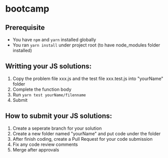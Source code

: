 # bootcamp

## Prerequisite
* You have `npm` and `yarn` installed globally
* You ran `yarn install` under project root (to have node_modules folder installed)

## Writting your JS solutions:
1. Copy the problem file xxx.js and the test file xxx.test.js into "yourName" folder
2. Complete the function body
3. Run `yarn test yourName/filenname` 
4. Submit

## How to submit your JS solutions:
1. Create a seperate branch for your solution
2. Create a new folder named "yourName" and put code under the folder
3. After finish coding, create a Pull Request for your code submission
4. Fix any code review comments
5. Merge after approvals
